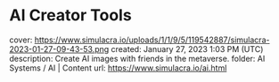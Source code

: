 # AI Creator Tools

cover: https://www.simulacra.io/uploads/1/1/9/5/119542887/simulacra-2023-01-27-09-43-53.png
created: January 27, 2023 1:03 PM (UTC)
description: Create AI images with friends in the metaverse.
folder: AI Systems / AI | Content
url: https://www.simulacra.io/ai.html